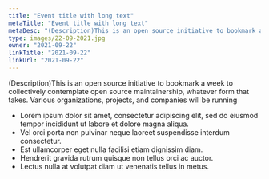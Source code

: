 ```yaml
---
title: "Event title with long text"
metaTitle: "Event title with long text"
metaDesc: "(Description)This is an open source initiative to bookmark a week to collectively contemplate open source maintainership, whatever form that takes. Various organizations, projects, and companies will be running"
type: images/22-09-2021.jpg
owner: "2021-09-22"
linkTitle: "2021-09-22"
linkUrl: "2021-09-22"
---
```


(Description)This is an open source initiative to bookmark a week to collectively contemplate open source maintainership, whatever form that takes. Various organizations, projects, and companies will be running

- Lorem ipsum dolor sit amet, consectetur adipiscing elit, sed do eiusmod tempor incididunt ut labore et dolore magna aliqua.
- Vel orci porta non pulvinar neque laoreet suspendisse interdum consectetur.
- Est ullamcorper eget nulla facilisi etiam dignissim diam.
- Hendrerit gravida rutrum quisque non tellus orci ac auctor.
- Lectus nulla at volutpat diam ut venenatis tellus in metus.
